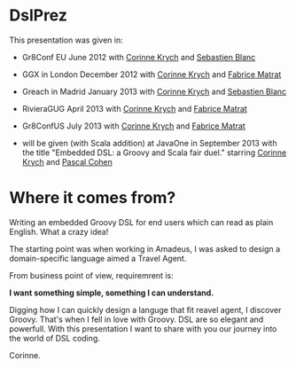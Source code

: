 DslPrez
=======

This presentation was given in:
- Gr8Conf EU June 2012 with [Corinne Krych](http://corinnekrych.github.io/) and [Sebastien Blanc](https://github.com/sebastienblanc) 

- GGX in London December 2012 with [Corinne Krych](http://corinnekrych.github.io/) and [Fabrice Matrat](http://fabricematrat.github.io/)    

- Greach in Madrid January 2013 with [Corinne Krych](http://corinnekrych.github.io/) and [Sebastien Blanc](https://github.com/sebastienblanc) 

- RivieraGUG April 2013 with [Corinne Krych](http://corinnekrych.github.io/) and [Fabrice Matrat](http://fabricematrat.github.io/)    

- Gr8ConfUS July 2013 with [Corinne Krych](http://corinnekrych.github.io/) and [Fabrice Matrat](http://fabricematrat.github.io/)    

- will be given (with Scala addition) at JavaOne in September 2013 with the title "Embedded DSL: a Groovy and Scala fair duel." starring [Corinne Krych](http://corinnekrych.github.io/) and [Pascal Cohen](http://fr.linkedin.com/pub/pascal-cohen/1/105/1a8)

Where it comes from?
====================
Writing an embedded Groovy DSL for end users which can read as plain English. What a crazy idea!

The starting point was when working in Amadeus, I was asked to design a domain-specific language aimed a Travel Agent.

From business point of view, requiremrent is: 

**I want something simple, something I can understand.** 

Digging how I can quickly design a languge that fit reavel agent, I discover Groovy.
That's when I fell in love with Groovy. DSL are so elegant and powerfull.
With this presentation I want to share with you our journey into the world of DSL coding.

Corinne.
